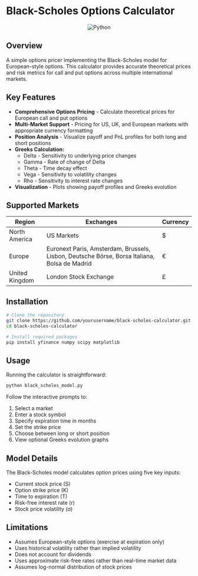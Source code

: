 # Black-Scholes Options Calculator

<div align="center">
  
![Python](https://img.shields.io/badge/Python-3.7+-green)

</div>

## Overview

A simple options pricer implementing the Black-Scholes model for European-style options. This calculator provides accurate theoretical prices and risk metrics for call and put options across multiple international markets.

## Key Features

- **Comprehensive Options Pricing** - Calculate theoretical prices for European call and put options
- **Multi-Market Support** - Pricing for US, UK, and European markets with appropriate currency formatting
- **Position Analysis** - Visualize payoff and PnL profiles for both long and short positions
- **Greeks Calculation:**
  - Delta - Sensitivity to underlying price changes
  - Gamma - Rate of change of Delta
  - Theta - Time decay effect
  - Vega - Sensitivity to volatility changes
  - Rho - Sensitivity to interest rate changes
- **Visualization** - Plots showing payoff profiles and Greeks evolution

## Supported Markets

| Region | Exchanges | Currency |
|--------|-----------|----------|
| North America | US Markets | $ |
| Europe | Euronext Paris, Amsterdam, Brussels, Lisbon, Deutsche Börse, Borsa Italiana, Bolsa de Madrid | € |
| United Kingdom | London Stock Exchange | £ |

## Installation

```bash
# Clone the repository
git clone https://github.com/yourusername/black-scholes-calculator.git
cd black-scholes-calculator

# Install required packages
pip install yfinance numpy scipy matplotlib
```

## Usage

Running the calculator is straightforward:

```bash
python black_scholes_model.py
```

Follow the interactive prompts to:
1. Select a market
2. Enter a stock symbol
3. Specify expiration time in months
4. Set the strike price
5. Choose between long or short position
6. View optional Greeks evolution graphs

## Model Details

The Black-Scholes model calculates option prices using five key inputs:
- Current stock price (S)
- Option strike price (K)
- Time to expiration (T)
- Risk-free interest rate (r)
- Stock price volatility (σ)

## Limitations

- Assumes European-style options (exercise at expiration only)
- Uses historical volatility rather than implied volatility
- Does not account for dividends
- Uses approximate risk-free rates rather than real-time market data
- Assumes log-normal distribution of stock prices

